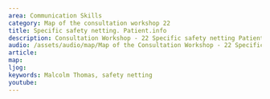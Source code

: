 ```yaml
---
area: Communication Skills
category: Map of the consultation workshop 22
title: Specific safety netting. Patient.info
description: Consultation Workshop - 22 Specific safety netting Patient.info
audio: /assets/audio/map/Map of the Consultation Workshop - 22 Specific safety netting. Patient.info - MQ.mp3
article: 
map:
ljog:  
keywords: Malcolm Thomas, safety netting
youtube: 
--- 
```

